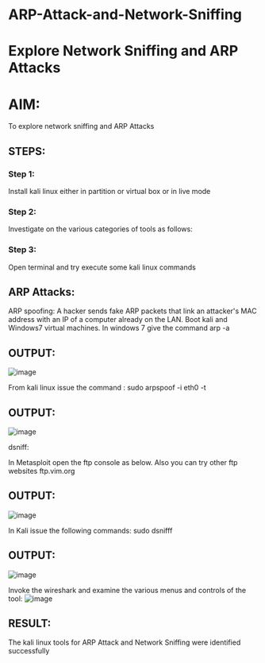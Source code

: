 # ARP-Attack-and-Network-Sniffing
# Explore Network Sniffing and ARP Attacks

# AIM:

To explore network sniffing and ARP Attacks

## STEPS:

### Step 1:

Install kali linux either in partition or virtual box or in live mode

### Step 2:

Investigate on the various categories of tools as follows:


### Step 3:
Open terminal and try execute some kali linux commands

## ARP Attacks:  
ARP spoofing: A hacker sends fake ARP packets that link an attacker's MAC address with an IP of a computer already on the LAN. 
Boot kali and Windows7 virtual machines.
In windows 7 give the command arp -a
## OUTPUT:
![image](https://github.com/1808charitha/ARP-Attack-and-Network-Sniffing/assets/132996838/601f689e-2073-4ea1-b7c0-dda2611844ce)



From kali linux issue the command :
sudo arpspoof -i eth0 -t <target system> <gateway>
## OUTPUT:
![image](https://github.com/1808charitha/ARP-Attack-and-Network-Sniffing/assets/132996838/891aae37-5a0c-42dc-bde0-39a0bd125c1a)



 dsniff:






In Metasploit open the ftp console as below. Also you can try other ftp websites ftp.vim.org
## OUTPUT:
![image](https://github.com/1808charitha/ARP-Attack-and-Network-Sniffing/assets/132996838/430c1bf2-cd8c-41c7-b06b-51c391dae702)





In Kali issue the following commands:
sudo dsnifff
## OUTPUT:
![image](https://github.com/1808charitha/ARP-Attack-and-Network-Sniffing/assets/132996838/fe5cb0d1-aec3-4b29-a6a2-bce5f60011f0)




Invoke the wireshark and examine the various menus  and controls of the tool:
![image](https://github.com/1808charitha/ARP-Attack-and-Network-Sniffing/assets/132996838/b51acbd8-7aa5-4d59-bfd5-52c67b3cb6e1)



## RESULT:
The kali linux tools for ARP Attack and Network Sniffing were identified successfully
